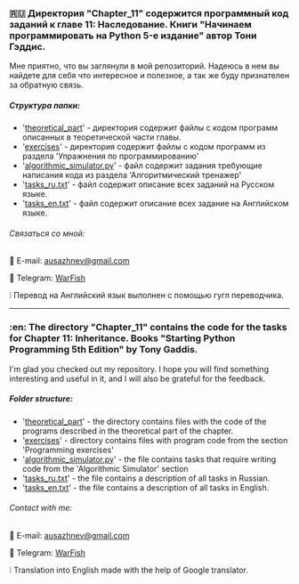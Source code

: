 ### :ru: Директория "Chapter_11" содержится программный код заданий к главе 11: Наследование. Книги "Начинаем программировать на Python 5-е издание" автор Тони Гэддис.

Мне приятно, что вы заглянули в мой репозиторий. Надеюсь в нем вы найдете для себя что интересное и полезное, а так же буду признателен за обратную связь.

##### Структура папки:
* '[theoretical_part](https://github.com/WarFish/learning/tree/main/Starting_out_with_Python_5th_Edition/Chapter_11/theoretical_part)' - директория содержит файлы с кодом программ описанных в теоретической части главы.
* '[exercises](https://github.com/WarFish/learning/tree/main/Starting_out_with_Python_5th_Edition/Chapter_11/exercises)' - директория содержит файлы с кодом программ из раздела 'Упражнения по программированию'
* '[algorithmic_simulator.py](https://github.com/WarFish/learning/blob/main/Starting_out_with_Python_5th_Edition/Chapter_11/algorithmic_simulator.py)' - файл содержит задания требующие написания кода из раздела 'Алгоритмический тренажер'
* '[tasks_ru.txt](https://github.com/WarFish/learning/blob/main/Starting_out_with_Python_5th_Edition/Chapter_11/tasks_ru.txt)' - файл содержит описание всех заданий на Русском языке.
* '[tasks_en.txt](https://github.com/WarFish/learning/blob/main/Starting_out_with_Python_5th_Edition/Chapter_11/tasks_en.txt)' - файл содержит описание всех задание на Английском языке.


###### Связаться со мной:
:e-mail: E-mail: [ausazhnev@gmail.com](mailto:ausazhnev@gmail.com)

:scroll: Telegram: [WarFish](https://t.me/ausazhnev)

:grey_exclamation: Перевод на Английский язык выполнен с помощью гугл переводчика.

___

### :en: The directory "Chapter_11" contains the code for the tasks for Chapter 11: Inheritance. Books "Starting Python Programming 5th Edition" by Tony Gaddis.

I'm glad you checked out my repository. I hope you will find something interesting and useful in it, and I will also be grateful for the feedback.

##### Folder structure:
* '[theoretical_part](https://github.com/WarFish/learning/tree/main/Starting_out_with_Python_5th_Edition/Chapter_11/theoretical_part)' - the directory contains files with the code of the programs described in the theoretical part of the chapter.
* '[exercises](https://github.com/WarFish/learning/tree/main/Starting_out_with_Python_5th_Edition/Chapter_11/exercises)' - directory contains files with program code from the section 'Programming exercises'
* '[algorithmic_simulator.py](https://github.com/WarFish/learning/blob/main/Starting_out_with_Python_5th_Edition/Chapter_11/algorithmic_simulator.py)' - the file contains tasks that require writing code from the 'Algorithmic Simulator' section
* '[tasks_ru.txt](https://github.com/WarFish/learning/blob/main/Starting_out_with_Python_5th_Edition/Chapter_11/tasks_ru.txt)' - the file contains a description of all tasks in Russian.
* '[tasks_en.txt](https://github.com/WarFish/learning/blob/main/Starting_out_with_Python_5th_Edition/Chapter_11/tasks_en.txt)' - the file contains a description of all tasks in English.

###### Contact with me:
:e-mail: E-mail: [ausazhnev@gmail.com](mailto:ausazhnev@gmail.com)

:scroll: Telegram: [WarFish](https://t.me/ausazhnev)

:grey_exclamation: Translation into English made with the help of Google translator.
